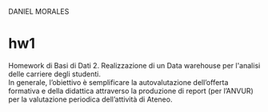 DANIEL MORALES    

# hw1
Homework di Basi di Dati 2. Realizzazione di un Data warehouse per l'analisi delle carriere degli studenti.    
In generale, l’obiettivo è semplificare la autovalutazione dell’offerta formativa e della didattica attraverso la produzione di report (per l’ANVUR) per la valutazione periodica dell’attività di Ateneo.
